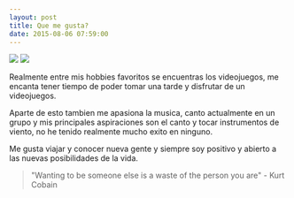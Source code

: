 ```yaml
---
layout: post
title: Que me gusta?
date: 2015-08-06 07:59:00
---
```

<div class="img_row">
        <img class="col two" src="/-folio/img/KenRuins.jpg">
	<img class="col one" src="/-folio/img/KenSinging.jpg">
</div>

Realmente entre mis hobbies favoritos se encuentras los videojuegos, me encanta tener tiempo de poder tomar una tarde y disfrutar de un videojuegos.

Aparte de esto tambien me apasiona la musica, canto actualmente en un grupo y mis principales aspiraciones son el canto y tocar instrumentos de viento, no he tenido realmente mucho exito en ninguno.

Me gusta viajar y conocer nueva gente y siempre soy positivo y abierto a las nuevas posibilidades de la vida.



<blockquote>"Wanting to be someone else is a waste of the person you are" - Kurt Cobain</blockquote>
